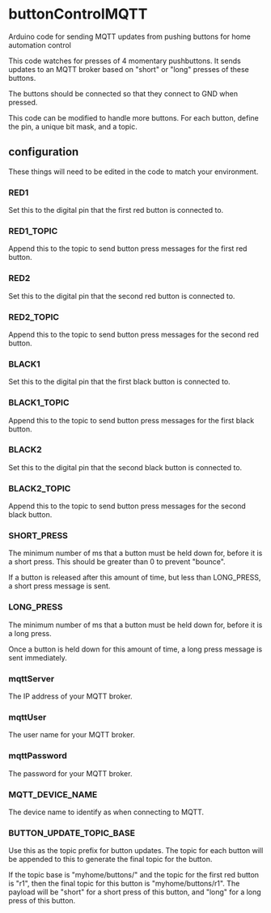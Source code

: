 # buttonControlMQTT
Arduino code for sending MQTT updates from pushing buttons for home automation control

This code watches for presses of 4 momentary pushbuttons. It sends updates to an MQTT broker based on "short" or "long" presses of these buttons.

The buttons should be connected so that they connect to GND when pressed.

This code can be modified to handle more buttons. For each button, define the pin, a unique bit mask, and a topic.

## configuration

These things will need to be edited in the code to match your environment.

### RED1

Set this to the digital pin that the first red button is connected to.

### RED1_TOPIC

Append this to the topic to send button press messages for the first red button.

### RED2

Set this to the digital pin that the second red button is connected to.

### RED2_TOPIC

Append this to the topic to send button press messages for the second red button.

### BLACK1

Set this to the digital pin that the first black button is connected to.

### BLACK1_TOPIC

Append this to the topic to send button press messages for the first black button.

### BLACK2

Set this to the digital pin that the second black button is connected to.

### BLACK2_TOPIC

Append this to the topic to send button press messages for the second black button.

### SHORT_PRESS

The minimum number of ms that a button must be held down for, before it is a short press. This should be greater than 0 to prevent "bounce".

If a button is released after this amount of time, but less than LONG_PRESS, a short press message is sent.

### LONG_PRESS

The minimum number of ms that a button must be held down for, before it is a long press. 

Once a button is held down for this amount of time, a long press message is sent immediately.

### mqttServer

The IP address of your MQTT broker.

### mqttUser

The user name for your MQTT broker.

### mqttPassword

The password for your MQTT broker.

### MQTT_DEVICE_NAME

The device name to identify as when connecting to MQTT.

### BUTTON_UPDATE_TOPIC_BASE

Use this as the topic prefix for button updates. The topic for each button will be appended to this to generate the final topic for the button.

If the topic base is "myhome/buttons/" and the topic for the first red button is "r1", then the final topic for this button is "myhome/buttons/r1". The payload will be "short" for a short press of this button, and "long" for a long press of this button.
